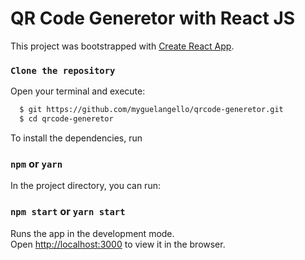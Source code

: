 # QR Code Generetor with React JS

This project was bootstrapped with [Create React App](https://github.com/facebook/create-react-app).

### `Clone the repository`
Open your terminal and execute:
```bash
  $ git https://github.com/myguelangello/qrcode-generetor.git
  $ cd qrcode-generetor
  ```
To install the dependencies, run
### `npm` or `yarn`

In the project directory, you can run:

### `npm start` or `yarn start`

Runs the app in the development mode.\
Open [http://localhost:3000](http://localhost:3000) to view it in the browser.
